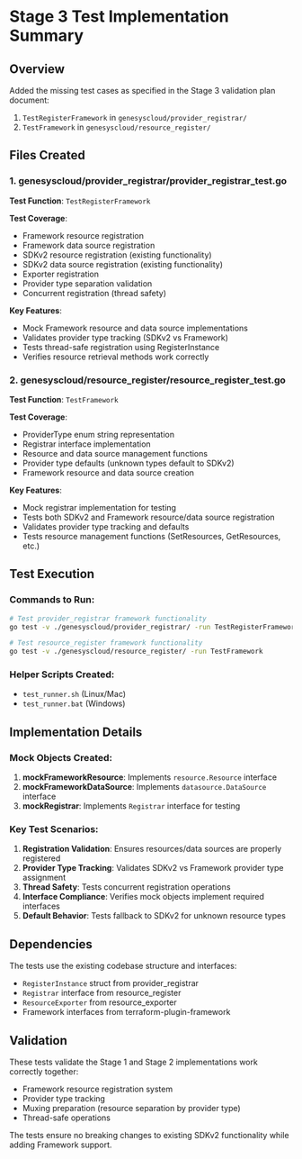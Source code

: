 # Stage 3 Test Implementation Summary

## Overview
Added the missing test cases as specified in the Stage 3 validation plan document:

1. `TestRegisterFramework` in `genesyscloud/provider_registrar/`
2. `TestFramework` in `genesyscloud/resource_register/`

## Files Created

### 1. genesyscloud/provider_registrar/provider_registrar_test.go
**Test Function**: `TestRegisterFramework`

**Test Coverage**:
- Framework resource registration
- Framework data source registration  
- SDKv2 resource registration (existing functionality)
- SDKv2 data source registration (existing functionality)
- Exporter registration
- Provider type separation validation
- Concurrent registration (thread safety)

**Key Features**:
- Mock Framework resource and data source implementations
- Validates provider type tracking (SDKv2 vs Framework)
- Tests thread-safe registration using RegisterInstance
- Verifies resource retrieval methods work correctly

### 2. genesyscloud/resource_register/resource_register_test.go
**Test Function**: `TestFramework`

**Test Coverage**:
- ProviderType enum string representation
- Registrar interface implementation
- Resource and data source management functions
- Provider type defaults (unknown types default to SDKv2)
- Framework resource and data source creation

**Key Features**:
- Mock registrar implementation for testing
- Tests both SDKv2 and Framework resource/data source registration
- Validates provider type tracking and defaults
- Tests resource management functions (SetResources, GetResources, etc.)

## Test Execution

### Commands to Run:
```bash
# Test provider_registrar framework functionality
go test -v ./genesyscloud/provider_registrar/ -run TestRegisterFramework

# Test resource_register framework functionality  
go test -v ./genesyscloud/resource_register/ -run TestFramework
```

### Helper Scripts Created:
- `test_runner.sh` (Linux/Mac)
- `test_runner.bat` (Windows)

## Implementation Details

### Mock Objects Created:
1. **mockFrameworkResource**: Implements `resource.Resource` interface
2. **mockFrameworkDataSource**: Implements `datasource.DataSource` interface  
3. **mockRegistrar**: Implements `Registrar` interface for testing

### Key Test Scenarios:
1. **Registration Validation**: Ensures resources/data sources are properly registered
2. **Provider Type Tracking**: Validates SDKv2 vs Framework provider type assignment
3. **Thread Safety**: Tests concurrent registration operations
4. **Interface Compliance**: Verifies mock objects implement required interfaces
5. **Default Behavior**: Tests fallback to SDKv2 for unknown resource types

## Dependencies
The tests use the existing codebase structure and interfaces:
- `RegisterInstance` struct from provider_registrar
- `Registrar` interface from resource_register
- `ResourceExporter` from resource_exporter
- Framework interfaces from terraform-plugin-framework

## Validation
These tests validate the Stage 1 and Stage 2 implementations work correctly together:
- Framework resource registration system
- Provider type tracking
- Muxing preparation (resource separation by provider type)
- Thread-safe operations

The tests ensure no breaking changes to existing SDKv2 functionality while adding Framework support.